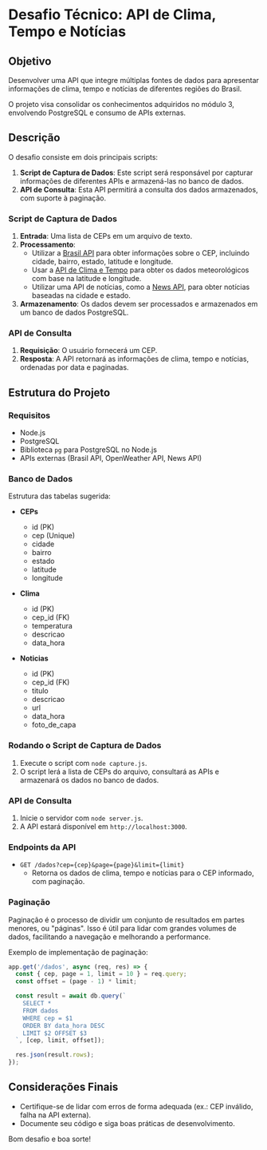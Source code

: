 # Desafio Técnico: API de Clima, Tempo e Notícias

## Objetivo

Desenvolver uma API que integre múltiplas fontes de dados para apresentar informações de clima, tempo e notícias de diferentes regiões do Brasil.

O projeto visa consolidar os conhecimentos adquiridos no módulo 3, envolvendo PostgreSQL e consumo de APIs externas.

## Descrição

O desafio consiste em dois principais scripts:

1. **Script de Captura de Dados**: Este script será responsável por capturar informações de diferentes APIs e armazená-las no banco de dados.
2. **API de Consulta**: Esta API permitirá a consulta dos dados armazenados, com suporte à paginação.

### Script de Captura de Dados

1. **Entrada**: Uma lista de CEPs em um arquivo de texto.
2. **Processamento**:
    - Utilizar a [Brasil API](https://brasilapi.com.br/) para obter informações sobre o CEP, incluindo cidade, bairro, estado, latitude e longitude.
    - Usar a [API de Clima e Tempo](https://api.openweathermap.org) para obter os dados meteorológicos com base na latitude e longitude.
    - Utilizar uma API de notícias, como a [News API](https://newsapi.org), para obter notícias baseadas na cidade e estado.
3. **Armazenamento**: Os dados devem ser processados e armazenados em um banco de dados PostgreSQL.

### API de Consulta

1. **Requisição**: O usuário fornecerá um CEP.
2. **Resposta**: A API retornará as informações de clima, tempo e notícias, ordenadas por data e paginadas.

## Estrutura do Projeto

### Requisitos

- Node.js
- PostgreSQL
- Biblioteca `pg` para PostgreSQL no Node.js
- APIs externas (Brasil API, OpenWeather API, News API)


### Banco de Dados

Estrutura das tabelas sugerida:

- **CEPs**
  - id (PK)
  - cep (Unique)
  - cidade
  - bairro
  - estado
  - latitude
  - longitude

- **Clima**
  - id (PK)
  - cep_id (FK)
  - temperatura
  - descricao
  - data_hora

- **Noticias**
  - id (PK)
  - cep_id (FK)
  - titulo
  - descricao
  - url
  - data_hora
  - foto_de_capa

### Rodando o Script de Captura de Dados

1. Execute o script com `node capture.js`.
2. O script lerá a lista de CEPs do arquivo, consultará as APIs e armazenará os dados no banco de dados.

### API de Consulta

1. Inicie o servidor com `node server.js`.
2. A API estará disponível em `http://localhost:3000`.

### Endpoints da API

- `GET /dados?cep={cep}&page={page}&limit={limit}`
  - Retorna os dados de clima, tempo e notícias para o CEP informado, com paginação.

### Paginação

Paginação é o processo de dividir um conjunto de resultados em partes menores, ou "páginas". Isso é útil para lidar com grandes volumes de dados, facilitando a navegação e melhorando a performance.

Exemplo de implementação de paginação:

```javascript
app.get('/dados', async (req, res) => {
  const { cep, page = 1, limit = 10 } = req.query;
  const offset = (page - 1) * limit;

  const result = await db.query(`
    SELECT *
    FROM dados
    WHERE cep = $1
    ORDER BY data_hora DESC
    LIMIT $2 OFFSET $3
  `, [cep, limit, offset]);

  res.json(result.rows);
});
```

## Considerações Finais

- Certifique-se de lidar com erros de forma adequada (ex.: CEP inválido, falha na API externa).
- Documente seu código e siga boas práticas de desenvolvimento.

Bom desafio e boa sorte!
